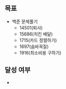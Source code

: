 ## 목표

- 백준 문제풀기
  - 14501(퇴사)
  - 15686(치킨 배달)
  - 1715(카드 정렬하기)
  - 1697(숨바꼭질)
  - 1916(최소비용 구하기)

## 달성 여부
- 
